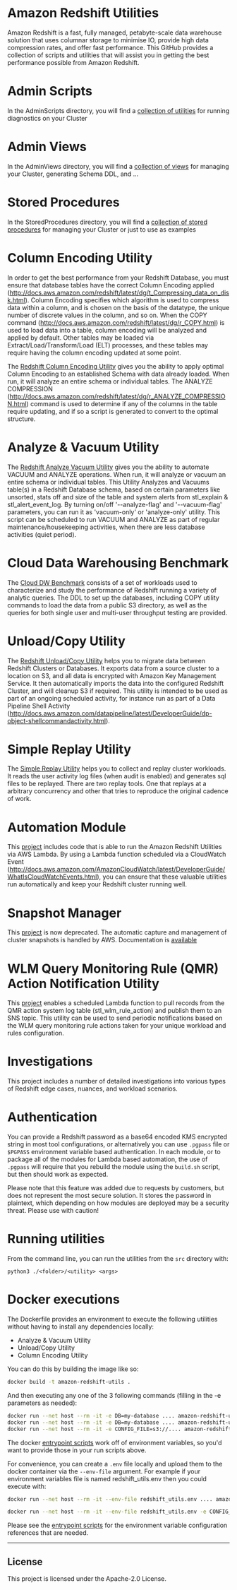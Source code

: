 # Amazon Redshift Utilities

Amazon Redshift is a fast, fully managed, petabyte-scale data warehouse solution 
that uses columnar storage to minimise IO, provide high data compression rates, 
and offer fast performance. This GitHub provides a collection of scripts and utilities
that will assist you in getting the best performance possible from Amazon Redshift.

# Admin Scripts

In the AdminScripts directory, you will find a [collection of utilities](src/AdminScripts) for running
diagnostics on your Cluster

# Admin Views

In the AdminViews directory, you will find a [collection of views](src/AdminViews) for managing
your Cluster, generating Schema DDL, and ...

# Stored Procedures

In the StoredProcedures directory, you will find a [collection of stored procedures](src/StoredProcedures) for managing
your Cluster or just to use as examples

# Column Encoding Utility

In order to get the best performance from your Redshift Database, you must ensure 
that database tables have the correct Column Encoding applied (http://docs.aws.amazon.com/redshift/latest/dg/t_Compressing_data_on_disk.html). 
Column Encoding specifies which algorithm is used to compress data within a column, and is chosen on the basis of the datatype, the unique number of discrete values in the column, and so on. When the COPY command (http://docs.aws.amazon.com/redshift/latest/dg/r_COPY.html) is used to load data into a table, column encoding will be analyzed and applied by default. 
Other tables may be loaded via Extract/Load/Transform/Load (ELT) processes, and 
these tables may require having the column encoding updated at some point.

The [Redshift Column Encoding Utility](src/ColumnEncodingUtility) gives you the ability to apply optimal Column Encoding to an established Schema with data already loaded. When run, it will analyze an entire schema or individual tables. The ANALYZE COMPRESSION (http://docs.aws.amazon.com/redshift/latest/dg/r_ANALYZE_COMPRESSION.html) command is used to determine if any of the columns in the table require updating, and if so a script is generated to convert to the optimal structure.

# Analyze & Vacuum Utility

The [Redshift Analyze Vacuum Utility](src/AnalyzeVacuumUtility) gives you the ability to automate VACUUM and ANALYZE operations. 
When run, it will analyze or vacuum an entire schema or individual tables. This Utility Analyzes 
and Vacuums table(s) in a Redshift Database schema, based on certain parameters like unsorted, 
stats off and size of the table and system alerts from stl_explain & stl_alert_event_log. 
By turning on/off '--analyze-flag' and  '--vacuum-flag' parameters, you can run it as  'vacuum-only' 
or  'analyze-only' utility. This script can be scheduled to run VACUUM and ANALYZE as part of 
regular maintenance/housekeeping activities, when there are less database activities (quiet period).

# Cloud Data Warehousing Benchmark

The [Cloud DW Benchmark](src/CloudDataWarehouseBenchmark) consists of a set of workloads used to characterize and study the performance of Redshift running a variety of analytic queries.   The DDL to set up the databases, including COPY utility commands  to load the data from a public S3 directory,  as well as the queries for both single user and multi-user throughput testing are provided.

# Unload/Copy Utility

The [Redshift Unload/Copy Utility](src/UnloadCopyUtility) helps you to migrate data between Redshift Clusters or Databases. It exports data from a source cluster to a location on S3, and all data is encrypted with Amazon Key Management Service. It then automatically imports the data into the configured Redshift Cluster, and will cleanup S3 if required. This utility is intended to be used as part of an ongoing scheduled activity, for instance run as part of a Data Pipeline Shell Activity (http://docs.aws.amazon.com/datapipeline/latest/DeveloperGuide/dp-object-shellcommandactivity.html).

# Simple Replay Utility

The [Simple Replay Utility](src/SimpleReplay) helps you to collect and replay cluster workloads. It reads the user activity log files (when audit is enabled) and generates sql files to be replayed. There are two replay tools. One that replays at a arbitrary concurrency and other that tries to reproduce the original cadence of work.


# Automation Module

This [project](src/RedshiftAutomation) includes code that is able to run the Amazon Redshift Utilities via AWS Lambda. By using a Lambda function scheduled via a CloudWatch Event (http://docs.aws.amazon.com/AmazonCloudWatch/latest/DeveloperGuide/WhatIsCloudWatchEvents.html), you can ensure that these valuable utilities run automatically and keep your Redshift cluster running well.

# Snapshot Manager

This [project](src/SnapshotManager) is now deprecated. The automatic capture and management of cluster snapshots is handled by AWS. Documentation is [available](https://docs.aws.amazon.com/redshift/latest/mgmt/working-with-snapshots.html)

# WLM Query Monitoring Rule (QMR) Action Notification Utility

This [project](src/QMRNotificationUtility) enables a scheduled Lambda function to pull records from the QMR action system log table (stl_wlm_rule_action) and publish them to an SNS topic. This utility can be used to send periodic notifications based on the WLM query monitoring rule actions taken for your unique workload and rules configuration.

# Investigations
This project includes a number of detailed investigations into various types of Redshift edge cases, nuances, and workload scenarios. 

# Authentication

You can provide a Redshift password as a base64 encoded KMS encrypted string in most tool configurations, or alternatively you can use `.pgpass` file or `$PGPASS` environment variable based authentication. In each module, or to package all of the modules for Lambda based automation, the use of `.pgpass`  will require that you rebuild the module using the `build.sh` script, but then should work as expected.

Please note that this feature was added due to requests by customers, but does not represent the most secure solution. It stores the password in plaintext, which depending on how modules are deployed may be a security threat. Please use with caution!

# Running utilities

From the command line, you can run the utilities from the `src` directory with:

```
python3 ./<folder>/<utility> <args>
```
# Docker executions
The Dockerfile provides an environment to execute the following utilities without having to install any dependencies locally:
* Analyze & Vacuum Utility
* Unload/Copy Utility
* Column Encoding Utility

You can do this by building the image like so:
```bash
docker build -t amazon-redshift-utils .
```

And then executing any one of the 3 following commands (filling in the -e parameters as needed):
```bash
docker run --net host --rm -it -e DB=my-database .... amazon-redshift-utils analyze-vacuum
docker run --net host --rm -it -e DB=my-database .... amazon-redshift-utils column-encoding
docker run --net host --rm -it -e CONFIG_FILE=s3://.... amazon-redshift-utils unload-copy
```

The docker [entrypoint scripts](src/bin/) work off of environment variables, so you'd want to provide those in your run scripts above.

For convenience, you can create a `.env` file locally and upload them to the docker container via the `--env-file` argument. For example if your environment variables file is named redshift_utils.env then you could execute with:

```bash
docker run --net host --rm -it --env-file redshift_utils.env .... amazon-redshift-utils analyze-vacuum

docker run --net host --rm -it --env-file redshift_utils.env -e CONFIG_FILE=s3://<bucket_name>/<config_file>.json amazon-redshift-utils unload-copy
```

Please see the [entrypoint scripts](src/bin/) for the environment variable configuration references that are needed.

----

## License

This project is licensed under the Apache-2.0 License.

